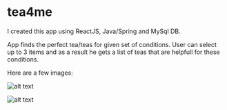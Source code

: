 # tea4me

I created this app using ReactJS, Java/Spring and MySql DB.

App finds the perfect tea/teas for given set of conditions. User can select up to 3 items and as a result he gets a list of teas that are helpfull for these conditions.

Here are a few images: 

![alt text](https://ibb.co/L1FVYND)

![alt text](https://ibb.co/t2Y6NTm)

